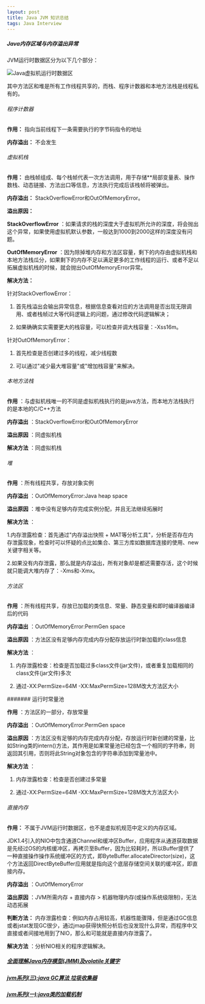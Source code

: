 ```yaml
---
layout: post
title: Java JVM 知识总结
tags: Java Interview
---
```


##### Java内存区域与内存溢出异常

JVM运行时数据区分为以下几个部分：

![Java虚拟机运行时数据区](http://img.blog.csdn.net/20160417023607061)

其中方法区和堆是所有工作线程共享的，而栈、程序计数器和本地方法栈是线程私有的。

###### 程序计数器

**作用：** 指向当前线程下一条需要执行的字节码指令的地址

**内存溢出：** 不会发生

###### 虚拟机栈

**作用：** 由栈帧组成、每个栈帧代表一次方法调用，用于存储**局部变量表、操作数栈、动态链接、方法出口等信息，方法执行完成后该栈帧将被弹出。

**内存溢出：** StackOverflowError和OutOfMemoryError。

**溢出原因：**

**StackOverflowError** ：如果请求的栈的深度大于虚拟机所允许的深度，将会抛出这个异常，如果使用虚拟机默认参数，一般达到1000到2000这样的深度没有问题。

**OutOfMemoryError** ：因为除掉堆内存和方法区容量，剩下的内存由虚拟机栈和本地方法栈瓜分，如果剩下的内存不足以满足更多的工作线程的运行、或者不足以拓展虚拟机栈的时候，就会抛出OutOfMemoryError异常。

**解决方法：**

针对StackOverflowError：

1. 首先栈溢出会输出异常信息，根据信息查看对应的方法调用是否出现无限调用、或者栈帧过大等代码逻辑上的问题，通过修改代码逻辑解决；

2. 如果确确实实需要更大的栈容量，可以检查并调大栈容量：-Xss16m。

针对OutOfMemoryError：

1. 首先检查是否创建过多的线程，减少线程数

2. 可以通过"减少最大堆容量"或"增加栈容量"来解决。

###### 本地方法栈

**作用** ：与虚拟机栈唯一的不同是虚拟机栈执行的是java方法，而本地方法栈执行的是本地的C/C++方法

**内存溢出** ：StackOverflowError和OutOfMemoryError

**溢出原因** ：同虚拟机栈

**解决方法** ：同虚拟机栈

###### 堆

**作用** ：所有线程共享，存放对象实例

**内存溢出** ：OutOfMemoryError:Java heap space

**溢出原因** ：堆中没有足够内存完成实例分配，并且无法继续拓展时

**解决方法** ：

1.内存泄露检查：首先通过"内存溢出快照 + MAT等分析工具"，分析是否存在内存泄露现象，检查时可以怀疑的点比如集合、第三方库如数据库连接的使用、new关键字相关等。

2.如果没有内存泄露，那么就是内存溢出，所有对象却是都还需要存活，这个时候就只能调大堆内存了：-Xms和-Xmx。

###### 方法区

**作用** ：所有线程共享，存放已加载的类信息、常量、静态变量和即时编译器编译后的代码

**内存溢出** ：OutOfMemoryError:PermGen space

**溢出原因** ：方法区没有足够内存完成内存分配存放运行时新加载的class信息

**解决方法** ：

1. 内存泄露检查：检查是否加载过多class文件(jar文件)，或者重复加载相同的class文件(jar文件)多次

2. 通过-XX:PermSize=64M -XX:MaxPermSize=128M改大方法区大小

####### 运行时常量池

**作用** ：方法区的一部分，存放常量

**内存溢出** ：OutOfMemoryError:PermGen space

**溢出原因** ：方法区没有足够的内存完成内存分配，存放运行时新创建的常量，比如String类的intern()方法，其作用是如果常量池已经包含一个相同的字符串，则返回其引用，否则将此String对象包含的字符串添加到常量池中。

**解决方法** ：

1. 内存泄露检查：检查是否创建过多常量

2. 通过-XX:PermSize=64M -XX:MaxPermSize=128M改大方法区大小

###### 直接内存

**作用：** 不属于JVM运行时数据区，也不是虚拟机规范中定义的内存区域。

JDK1.4引入的NIO中包含通道Channel和缓冲区Buffer，应用程序从通道获取数据是先经过OS的内核缓冲区，再拷贝至Buffer，因为比较耗时，所以Buffer提供了一种直接操作操作系统缓冲区的方式，即ByteBuffer.allocateDirector(size)，这个方法返回DirectByteBuffer应用就是指向这个底层存储空间关联的缓冲区，即直接内存。

**内存溢出** ：OutOfMemoryError

**溢出原因** ：JVM所需内存 + 直接内存 > 机器物理内存(或操作系统级限制)，无法动态拓展

**判断方法：** 内存泄露检查：例如内存占用较高，机器性能骤降，但是通过GC信息或者jstat发现GC很少，通过jmap获得快照分析后也没发现什么异常，而程序中又直接或者间接地用到了NIO，那么和可能就是直接内存泄露了。

**解决方法** ：分析NIO相关的程序逻辑解决。

##### [全面理解Java内存模型(JMM)及volatile关键字](http://blog.csdn.net/javazejian/article/details/72772461)

##### [jvm系列(三):java GC算法 垃圾收集器](http://www.ityouknow.com/jvm/2017/08/29/GC-garbage-collection.html)

##### [jvm系列(一):java类的加载机制](http://www.ityouknow.com/jvm/2017/08/19/class-loading-principle.html)